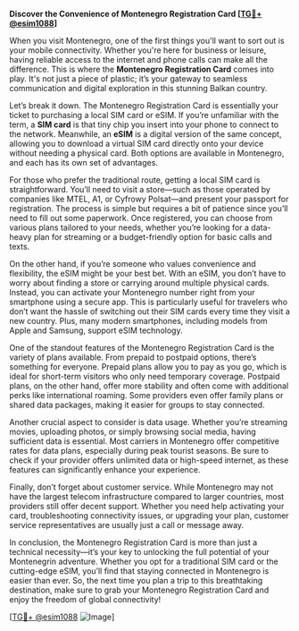**Discover the Convenience of Montenegro Registration Card [[TG💪+ @esim1088](https://t.me/s/esim1088)]**

When you visit Montenegro, one of the first things you'll want to sort out is your mobile connectivity. Whether you're here for business or leisure, having reliable access to the internet and phone calls can make all the difference. This is where the **Montenegro Registration Card** comes into play. It's not just a piece of plastic; it’s your gateway to seamless communication and digital exploration in this stunning Balkan country.

Let’s break it down. The Montenegro Registration Card is essentially your ticket to purchasing a local SIM card or eSIM. If you’re unfamiliar with the term, a **SIM card** is that tiny chip you insert into your phone to connect to the network. Meanwhile, an **eSIM** is a digital version of the same concept, allowing you to download a virtual SIM card directly onto your device without needing a physical card. Both options are available in Montenegro, and each has its own set of advantages.

For those who prefer the traditional route, getting a local SIM card is straightforward. You’ll need to visit a store—such as those operated by companies like MTEL, A1, or Cyfrowy Polsat—and present your passport for registration. The process is simple but requires a bit of patience since you’ll need to fill out some paperwork. Once registered, you can choose from various plans tailored to your needs, whether you’re looking for a data-heavy plan for streaming or a budget-friendly option for basic calls and texts.

On the other hand, if you’re someone who values convenience and flexibility, the eSIM might be your best bet. With an eSIM, you don’t have to worry about finding a store or carrying around multiple physical cards. Instead, you can activate your Montenegro number right from your smartphone using a secure app. This is particularly useful for travelers who don’t want the hassle of switching out their SIM cards every time they visit a new country. Plus, many modern smartphones, including models from Apple and Samsung, support eSIM technology.

One of the standout features of the Montenegro Registration Card is the variety of plans available. From prepaid to postpaid options, there’s something for everyone. Prepaid plans allow you to pay as you go, which is ideal for short-term visitors who only need temporary coverage. Postpaid plans, on the other hand, offer more stability and often come with additional perks like international roaming. Some providers even offer family plans or shared data packages, making it easier for groups to stay connected.

Another crucial aspect to consider is data usage. Whether you’re streaming movies, uploading photos, or simply browsing social media, having sufficient data is essential. Most carriers in Montenegro offer competitive rates for data plans, especially during peak tourist seasons. Be sure to check if your provider offers unlimited data or high-speed internet, as these features can significantly enhance your experience.

Finally, don’t forget about customer service. While Montenegro may not have the largest telecom infrastructure compared to larger countries, most providers still offer decent support. Whether you need help activating your card, troubleshooting connectivity issues, or upgrading your plan, customer service representatives are usually just a call or message away.

In conclusion, the Montenegro Registration Card is more than just a technical necessity—it’s your key to unlocking the full potential of your Montenegrin adventure. Whether you opt for a traditional SIM card or the cutting-edge eSIM, you’ll find that staying connected in Montenegro is easier than ever. So, the next time you plan a trip to this breathtaking destination, make sure to grab your Montenegro Registration Card and enjoy the freedom of global connectivity! 

[[TG💪+ @esim1088](https://t.me/s/esim1088) ![Image](https://i.postimg.cc/Y0z9fWf4/image.png)]
